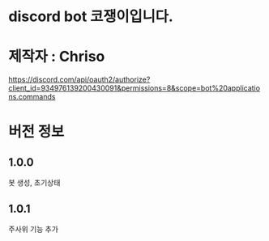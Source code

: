 # discord bot 코쟁이입니다.
# 제작자 : Chriso

https://discord.com/api/oauth2/authorize?client_id=934976139200430091&permissions=8&scope=bot%20applications.commands

# 버전 정보
## 1.0.0
봇 생성, 초기상태

## 1.0.1
주사위 기능 추가